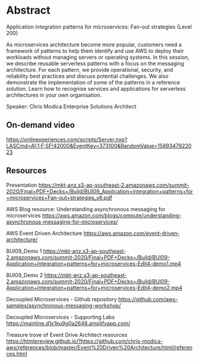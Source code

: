 # Abstract

Application integration patterns for microservices: Fan-out strategies (Level 200)

As microservices architecture become more popular, customers need a framework of patterns to help them identify and use AWS to deploy their workloads without managing servers or operating systems. In this session, we describe reusable serverless patterns with a focus on the messaging architecture. For each pattern, we provide operational, security, and reliability best practices and discuss potential challenges. We also demonstrate the implementation of some of the patterns in a reference solution. Learn how to recognise services and applications for serverless architectures in your own organisation.

Speaker: Chris Modica
Enterprise Solutions Architect

## On-demand video

<https://onlinexperiences.com/scripts/Server.nxp?LASCmd=AI:1;F:SF!42000&EventKey=373100&RandomValue=1589347922023>

## Resources

Presentation
<https://mkt-anz.s3-ap-southeast-2.amazonaws.com/summit-2020/Final+PDF+Decks+/Build/BUI09_Application+integration+patterns+for+microservices+Fan-out+strategies_v6.pdf>

AWS Blog resource: Understanding asynchronous messaging for microservices
<https://aws.amazon.com/blogs/compute/understanding-asynchronous-messaging-for-microservices/>

AWS Event Driven Architecture
<https://aws.amazon.com/event-driven-architecture/>

BUI09_Demo 1
<https://mkt-anz.s3-ap-southeast-2.amazonaws.com/summit-2020/Final+PDF+Decks+/Build/BUI09-Application+integration+patterns+for+microservices-Edit4-demo1.mp4>

BUI09_Demo 2
<https://mkt-anz.s3-ap-southeast-2.amazonaws.com/summit-2020/Final+PDF+Decks+/Build/BUI09-Application+integration+patterns+for+microservices-Edit4-demo2.mp4>

Decoupled Microservices - Github repository
<https://github.com/aws-samples/asynchronous-messaging-workshop/>

Decoupled Microservices - Supporting Labs
<https://mainline.d1x1ku9g0a2648.amplifyapp.com/>

Treasure trove of Event Drive Architect resources
<https://htmlpreview.github.io/?https://github.com/chris-modica-aws/references/blob/master/Event%20Driven%20Architecture/html/references.html>
